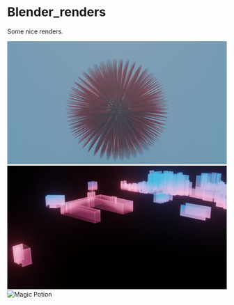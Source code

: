 # Blender_renders

Some nice renders.

![Sea Urchin](sea_urchin.png)
![Holographic city](0007.png)
![Magic Potion](magic_potion.40000_4k.png)
